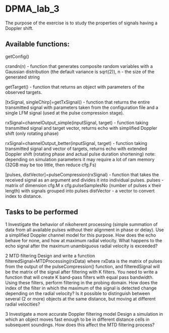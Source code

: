 # DPMA_lab_3

The purpose of the exercise is to study the properties of signals having a Doppler shift.

## Available functions:

getConfig()

crandn(n) - function that generates composite random variables with a Gaussian distribution (the default variance is sqrt(2)),
n - the size of the generated string

getTarget() - function that returns an object with parameters of the observed targets.

[txSignal, singleChirp]=getTxSignal() - function that returns the entire transmitted signal with parameters taken from the configuration file and a single LFM signal (used at the pulse compression stage).

rxSignal=channelOutput_simple(inputSignal, target) - function taking transmitted signal and target vector, returns echo with simplified Doppler shift (only rotating phase)

rxSignal=channelOutput_better(inputSignal, target) - function taking transmitted signal and vector of targets, returns echo with extended Doppler shift (rotating phase and actual pulse duration shortening) note: depending on simulation parameters it may require a lot of ram memory (32GB may be too little, then reduce cfg.Fs)

[pulses, distVector]=pulseCompression(rxSignal) - function that takes the received signal as an argument and divides it into individual pulses. 
pulses - matrix of dimension cfg.M x cfg.pulseSamplesNo (number of pulses x their length) with signals grouped into pulses
distVector - a vector to convert index to distance.

## Tasks to be performed

1 Investigate the behavior of nikoherent processing (simple summation of data from all available pulses without their alignment in phase or delay).
Use a simplified Doppler channel model for this purpose.
How does the echo behave for none, and how at maximum radial velocity.
What happens to the echo signal after the maximum unambiguous radial velocity is exceeded?

2 MTD filtering
Design and write a function filteredSignal=MTDProcessing(rxData) where rxData is the matrix of pulses from the output of the pulseCompression() function, and filteredSignal will be the matrix of the signal after filtering with K filters.
You need to write a function that will create K band-pass filters with equal pass bandwidth.
Using these filters, perform filtering in the probing domain.
How does the index of the filter in which the maximum of the signal is detected change depending on the radial velocity?
Is it possible to distinguish between several (2 or more) objects at the same distance, but moving at different radial velocities?

3 Investigate a more accurate Doppler filtering model
Design a simulation in which an object moves fast enough to be in different distance cells in subsequent soundings.
How does this affect the MTD filtering process?
